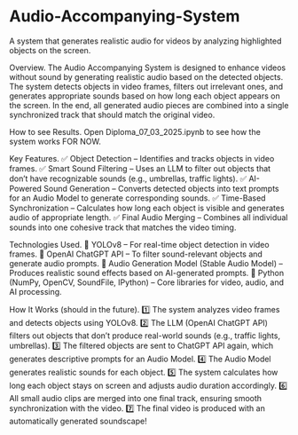 # Audio-Accompanying-System
A system that generates realistic audio for videos by analyzing highlighted objects on the screen.

Overview.
The Audio Accompanying System is designed to enhance videos without sound by generating realistic audio based on the detected objects. 
The system detects objects in video frames, filters out irrelevant ones, and generates appropriate sounds based on how long each object appears on the screen. In the end, all generated audio pieces are combined into a single synchronized track that should match the original video.

How to see Results.
Open Diploma_07_03_2025.ipynb to see how the system works FOR NOW.

Key Features.
✅ Object Detection – Identifies and tracks objects in video frames.
✅ Smart Sound Filtering – Uses an LLM to filter out objects that don’t have recognizable sounds (e.g., umbrellas, traffic lights).
✅ AI-Powered Sound Generation – Converts detected objects into text prompts for an Audio Model to generate corresponding sounds.
✅ Time-Based Synchronization – Calculates how long each object is visible and generates audio of appropriate length.
✅ Final Audio Merging – Combines all individual sounds into one cohesive track that matches the video timing.

Technologies Used.
🔹 YOLOv8 – For real-time object detection in video frames.
🔹 OpenAI ChatGPT API – To filter sound-relevant objects and generate audio prompts.
🔹 Audio Generation Model (Stable Audio Model) – Produces realistic sound effects based on AI-generated prompts.
🔹 Python (NumPy, OpenCV, SoundFile, IPython) – Core libraries for video, audio, and AI processing.

How It Works (should in the future).
1️⃣ The system analyzes video frames and detects objects using YOLOv8.
2️⃣ The LLM (OpenAI ChatGPT API) filters out objects that don’t produce real-world sounds (e.g., traffic lights, umbrellas).
3️⃣ The filtered objects are sent to ChatGPT API again, which generates descriptive prompts for an Audio Model.
4️⃣ The Audio Model generates realistic sounds for each object.
5️⃣ The system calculates how long each object stays on screen and adjusts audio duration accordingly.
6️⃣ All small audio clips are merged into one final track, ensuring smooth synchronization with the video.
7️⃣ The final video is produced with an automatically generated soundscape!
